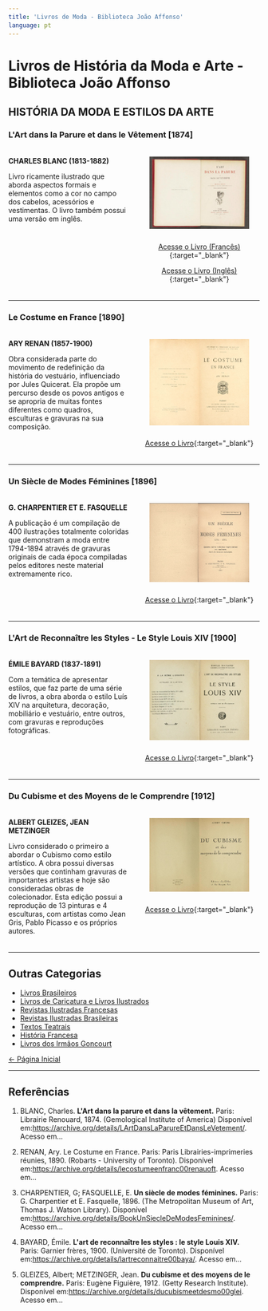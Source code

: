```yaml
---
title: 'Livros de Moda - Biblioteca João Affonso'
language: pt
---
```


# Livros de História da Moda e Arte - Biblioteca João Affonso

## HISTÓRIA DA MODA E ESTILOS DA ARTE

### L'Art dans la Parure et dans le Vêtement [1874]

<div class="book-section">
<div class="book-info">

**CHARLES BLANC (1813-1882)**

Livro ricamente ilustrado que aborda aspectos formais e elementos como a cor no campo dos cabelos, acessórios e vestimentas. O livro também possui uma versão em inglês.

</div>
<div class="book-cover">

![L'Art dans la Parure et dans le Vêtement](/assets/images/livros-moda-art-dans-la-parure.png)

[Acesse o Livro (Francês)](https://archive.org/details/LArtDansLaParureEtDansLeVetement/){:target="_blank"}

[Acesse o Livro (Inglês)](https://archive.org/details/LArtDansLaParureEtDansLeVetement/){:target="_blank"}

</div>
</div>

---

### Le Costume en France [1890]

<div class="book-section">
<div class="book-info">

**ARY RENAN (1857-1900)**

Obra considerada parte do movimento de redefinição da história do vestuário, influenciado por Jules Quicerat. Ela propõe um percurso desde os povos antigos e se apropria de muitas fontes diferentes como quadros, esculturas e gravuras na sua composição.

</div>
<div class="book-cover">

![Le Costume en France](/assets/images/livros-moda-costume-en-france.png)

[Acesse o Livro](https://archive.org/details/lecostumeenfranc00renauoft){:target="_blank"}

</div>
</div>

---

### Un Siècle de Modes Féminines [1896]

<div class="book-section">
<div class="book-info">

**G. CHARPENTIER ET E. FASQUELLE**

A publicação é um compilação de 400 ilustrações totalmente coloridas que demonstram a moda entre 1794-1894 através de gravuras originais de cada época compiladas pelos editores neste material extremamente rico.

</div>
<div class="book-cover">

![Un Siècle de Modes Féminines](/assets/images/livros-moda-siecle-modes-feminines.png)

[Acesse o Livro](https://archive.org/details/BookUnSiecleDeModesFeminines/){:target="_blank"}

</div>
</div>

---

### L'Art de Reconnaître les Styles - Le Style Louis XIV [1900]

<div class="book-section">
<div class="book-info">

**ÉMILE BAYARD (1837-1891)**

Com a temática de apresentar estilos, que faz parte de uma série de livros, a obra aborda o estilo Luís XIV na arquitetura, decoração, mobiliário e vestuário, entre outros, com gravuras e reproduções fotográficas.

</div>
<div class="book-cover">

![L'Art de Reconnaître les Styles - Le Style Louis XIV](/assets/images/livros-moda-style-louis-xiv.png)

[Acesse o Livro](https://archive.org/details/lartreconnaitre00baya/){:target="_blank"}

</div>
</div>

---

### Du Cubisme et des Moyens de le Comprendre [1912]

<div class="book-section">
<div class="book-info">

**ALBERT GLEIZES, JEAN METZINGER**

Livro considerado o primeiro a abordar o Cubismo como estilo artístico. A obra possui diversas versões que continham gravuras de importantes artistas e hoje são consideradas obras de colecionador. Esta edição possui a reprodução de 13 pinturas e 4 esculturas, com artistas como Jean Gris, Pablo Picasso e os próprios autores.

</div>
<div class="book-cover">

![Du Cubisme et des Moyens de le Comprendre](/assets/images/livros-moda-du-cubisme.png)

[Acesse o Livro](https://archive.org/details/ducubismeetdesmo00glei){:target="_blank"}

</div>
</div>

---

## Outras Categorias

- [Livros Brasileiros](/livros-brasileiros-biblioteca-joao-affonso/)
- [Livros de Caricatura e Livros Ilustrados](/livros-ilustrados-biblioteca-joao-affonso/)
- [Revistas Ilustradas Francesas](/revistas-ilustradas-francesas-biblioteca-joao-affonso/)
- [Revistas Ilustradas Brasileiras](/revistas-ilustradas-brasileiras-biblioteca-joao-affonso/)
- [Textos Teatrais](/textos-teatrais-e-literarios-biblioteca-joao-affonso/)
- [História Francesa](/historia-francesa-biblioteca-joao-affonso/)
- [Livros dos Irmãos Goncourt](/livros-irmaos-goncourt-biblioteca-joao-affonso/)

[← Página Inicial](/biblioteca-joao-affonso/)

---

## Referências

1. BLANC, Charles. **L'Art dans la parure et dans la vêtement.** Paris: Librairie Renouard, 1874. (Gemological Institute of America) Disponível em:<https://archive.org/details/LArtDansLaParureEtDansLeVetement/>. Acesso em...

2. RENAN, Ary. Le Costume en France. Paris: Paris Librairies-imprimeries réunies, 1890. (Robarts - University of Toronto). Disponível em:<https://archive.org/details/lecostumeenfranc00renauoft>. Acesso em...

3. CHARPENTIER, G; FASQUELLE, E. **Un siècle de modes féminines.** Paris: G. Charpentier et E. Fasquelle, 1896. (The Metropolitan Museum of Art, Thomas J. Watson Library). Disponível em:<https://archive.org/details/BookUnSiecleDeModesFeminines/>. Acesso em...

4. BAYARD, Émile. **L'art de reconnaître les styles : le style Louis XIV.** Paris: Garnier frères, 1900. (Université de Toronto). Disponível em:<https://archive.org/details/lartreconnaitre00baya/>. Acesso em...

5. GLEIZES, Albert; METZINGER, Jean. **Du cubisme et des moyens de le comprendre.** Paris: Eugène Figuière, 1912. (Getty Research Institute). Disponível em:<https://archive.org/details/ducubismeetdesmo00glei>. Acesso em...

<style>
.book-section {
  display: flex;
  margin: 20px 0;
  gap: 20px;
}

.book-info {
  flex: 1;
}

.book-cover {
  flex: 1;
  text-align: center;
}

.book-cover img {
  max-width: 200px;
  height: auto;
  margin-bottom: 10px;
}

@media (max-width: 768px) {
  .book-section {
    flex-direction: column;
  }
}
</style>
